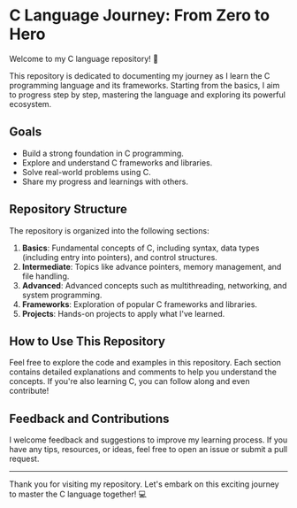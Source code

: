 # C Language Journey: From Zero to Hero

Welcome to my C language repository! 🚀

This repository is dedicated to documenting my journey as I learn the C programming language and its frameworks. Starting from the basics, I aim to progress step by step, mastering the language and exploring its powerful ecosystem.

## Goals

- Build a strong foundation in C programming.
- Explore and understand C frameworks and libraries.
- Solve real-world problems using C.
- Share my progress and learnings with others.

## Repository Structure

The repository is organized into the following sections:

1. **Basics**: Fundamental concepts of C, including syntax, data types (including entry into pointers), and control structures.
2. **Intermediate**: Topics like advance pointers, memory management, and file handling.
3. **Advanced**: Advanced concepts such as multithreading, networking, and system programming.
4. **Frameworks**: Exploration of popular C frameworks and libraries.
5. **Projects**: Hands-on projects to apply what I've learned.

## How to Use This Repository

Feel free to explore the code and examples in this repository. Each section contains detailed explanations and comments to help you understand the concepts. If you're also learning C, you can follow along and even contribute!

## Feedback and Contributions

I welcome feedback and suggestions to improve my learning process. If you have any tips, resources, or ideas, feel free to open an issue or submit a pull request.

---

Thank you for visiting my repository. Let's embark on this exciting journey to master the C language together! 💻
